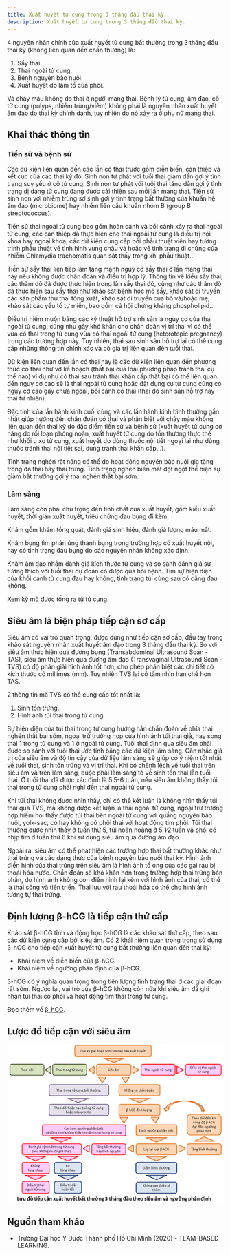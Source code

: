 ```yaml
---
title: Xuất huyết tử cung trong 3 tháng đầu thai kỳ
description: Xuất huyết tử cung trong 3 tháng đầu thai kỳ.
---
```


4 nguyên nhân chính của xuất huyết tử cung bất thường trong 3 tháng đầu thai kỳ (không liên quan đến chấn thương) là:

1. Sẩy thai.
2. Thai ngoài tử cung.
3. Bệnh nguyên bào nuôi.
4. Xuất huyết do làm tổ của phôi.

Và chảy máu không do thai ở người mang thai. Bệnh lý tử cung, âm đạo, cổ tử cung (polyps, nhiễm trùng/viêm) không phải là nguyên nhân xuất huyết âm đạo do thai kỳ chính danh, tuy nhiên do nó xảy ra ở phụ nữ mang thai.

## Khai thác thông tin

### Tiền sử và bệnh sử

Các dữ kiện liên quan đến các lần có thai trước gồm diễn biến, can thiệp và kết cục của các thai kỳ đó. Sinh non tự phát với tuổi thai giảm dần gợi ý tình trạng suy yếu ở cổ tử cung. Sinh non tự phát với tuổi thai tăng dần gợi ý tình trạng dị dạng tử cung đang được cải thiện sau mỗi lần mang thai. Tiền sử sinh non với nhiễm trùng sơ sinh gợi ý tình trạng bất thường của khuẩn hệ âm đạo (microbiome) hay nhiễm liên cầu khuẩn nhóm B (group B streptococcus).

Tiền sử thai ngoài tử cung bao gồm hoàn cảnh và bối cảnh xảy ra thai ngoài tử cung, các can thiệp đã thực hiện cho thai ngoài tử cung là điều trị nội khoa hay ngoại khoa, các dữ kiện cung cấp bởi phẫu thuật viên hay tường trình phẫu thuật về tình hình vùng chậu và hoặc về tình trạng di chứng của nhiễm Chlamydia trachomatis quan sát thấy trong khi phẫu thuật...

Tiền sử sẩy thai liên tiếp làm tăng mạnh nguy cơ sẩy thai ở lần mang thai này nếu không được chẩn đoán và điều trị hợp lý. Thông tin về kiểu sẩy thai, các thăm dò đã được thực hiện trong lần sẩy thai đó, cũng như các thăm dò đã thực hiện sau sẩy thai như khảo sát bệnh học mô sẩy, khảo sát di truyền các sản phẩm thụ thai tống xuất, khảo sát di truyền của bố và/hoặc mẹ, khảo sát các yếu tố tự miễn, bao gồm cả hội chứng kháng phospholipid...

Điều trị hiếm muộn bằng các kỹ thuật hỗ trợ sinh sản là nguy cơ của thai ngoài tử cung, cũng như gây khó khăn cho chẩn đoán vị trí thai vì có thể vừa có thai trong tử cung vừa có thai ngoài tử cung (heterotopic pregnancy) trong các trường hợp này. Tuy nhiên, thai sau sinh sản hỗ trợ lại có thể cung cấp những thông tin chính xác và có giá trị liên quan đến tuổi thai.

Dữ kiện liên quan đến lần có thai này là các dữ kiện liên quan đến phương thức có thai như vỡ kế hoạch (thất bại của loại phương pháp tránh thai cụ thể nào) ví dụ như có thai sau tránh thai khẩn cấp thất bại có thể liên quan đến nguy cơ cao sẽ là thai ngoài tử cung hoặc đặt dụng cụ tử cung cũng có nguy cơ cao gây chửa ngoài, bối cảnh có thai (thai do sinh sản hỗ trợ hay thai tự nhiên).

Đặc tính của lần hành kinh cuối cùng và các lần hành kinh bình thường gần nhất giúp hướng đến chẩn đoán có thai và phân biệt với chảy máu không liên quan đến thai kỳ do đặc điểm tiền sử và bệnh sử (xuất huyết tử cung cơ năng do rối loạn phóng noãn, xuất huyết tử cung do tổn thương thực thể như khối u xơ tử cung, xuất huyết do dùng thuốc nội tiết ngoại lai như dùng thuốc tránh thai nội tiết sai, dùng tránh thai khẩn cấp...).

Tình trạng nghén rất nặng có thể do hoạt động nguyên bào nuôi gia tăng trong đa thai hay thai trứng. Tình trạng nghén biến mất đột ngột thể hiện sự giảm bất thường gợi ý thai nghén thất bại sớm.

### Lâm sàng

Lâm sàng còn phải chú trọng đến tính chất của xuất huyết, gồm kiểu xuất huyết, thời gian xuất huyết, triệu chứng đau bụng đi kèm.

Khám gồm khám tổng quát, đánh giá sinh hiệu, đánh giá lượng máu mất.

Khám bụng tìm phản ứng thành bụng trong trường hợp có xuất huyết nội, hay có tình trạng đau bụng do các nguyên nhân không xác định.

Khám âm đạo nhằm đánh giá kích thước tử cung và so sánh đánh giá sự tương thích với tuổi thai dự đoán có được qua hỏi bệnh. Tìm sự hiện diện của khối cạnh tử cung đau hay không, tình trạng túi cùng sau có căng đau không.

Xem kỹ mô được tống ra từ tử cung.

## Siêu âm là biện pháp tiếp cận sơ cấp

Siêu âm có vai trò quan trọng, được dùng như tiếp cận sơ cấp, đầu tay trong khảo sát nguyên nhân xuất huyết âm đạo trong 3 tháng đầu thai kỳ. So với siêu âm thực hiện qua đường bụng (Transabdominal Ultrasound Scan - TAS), siêu âm thực hiện qua đường âm đạo (Transvaginal Ultrasound Scan - TVS) có độ phân giải hình ảnh tốt hơn, cho phép phân biệt các chi tiết có kích thước cỡ millimes (mm). Tuy nhiên TVS lại có tầm nhìn hạn chế hơn TAS.

2 thông tin mà TVS có thể cung cấp tốt nhất là:

1. Sinh tồn trứng.
2. Hình ảnh túi thai trong tử cung.

Sự hiện diện của túi thai trong tử cung hướng hẳn chẩn đoán về phía thai nghén thất bại sớm, ngoại trừ trường hợp của hình ảnh túi thai giả, hay song thai 1 trong tử cung và 1 ở ngoài tử cung. Tuổi thai định qua siêu âm phải được so sánh với tuổi thai ước tính bằng các dữ kiện lâm sàng. Cân nhắc giá trị của siêu âm và độ tin cậy của dữ liệu lâm sàng sẽ giúp có ý niệm tốt nhất về tuổi thai, sinh tồn trứng và vị trí thai. Khi có chênh lệch về tuổi thai trên siêu âm và trên lâm sàng, buộc phải làm sáng tỏ về sinh tồn thai lẫn tuổi thai. Ở tuổi thai đã được xác định là 5.5-6 tuần, nếu siêu âm không thấy túi thai trong tử cung phải nghĩ đến thai ngoài tử cung.

Khi túi thai không được nhìn thấy, chỉ có thể kết luận là không nhìn thấy túi thai qua TVS, mà không được kết luận là thai ngoài tử cung, ngoại trừ trường hợp hiếm hoi thấy được túi thai bên ngoài tử cung với quầng nguyên bào nuôi, yolk-sac, có hay không có phôi thai với hoạt động tim phôi. Túi thai thường được nhìn thấy ở tuần thứ 5, túi noãn hoàng ở 5 1∕2 tuần và phôi có nhịp tim ở tuần thứ 6 khi sử dụng siêu âm qua đường âm đạo.

Ngoài ra, siêu âm có thể phát hiện các trường hợp thai bất thường khác như thai trứng và các dạng thức của bệnh nguyên bào nuối thai kỳ. Hình ảnh điển hình của thai trứng trên siêu âm là hình ảnh tổ ong của các gai rau bị thoái hóa nước. Chẩn đoán sẽ khó khăn hơn trong trường hợp thai trứng bán phần, do hình ảnh không còn điển hình lại kèm với hình ảnh của thai, có thể là thai sống và tiến triển. Thai lưu với rau thoái hóa có thể cho hình ảnh tương tự thai trứng.

## Định lượng β-hCG là tiếp cận thứ cấp

Khảo sát β-hCG tĩnh và động học β-hCG là các khảo sát thứ cấp, theo sau các dữ kiện cung cấp bởi siêu âm. Có 2 khái niệm quan trọng trong sử dụng β-hCG cho tiếp cận xuất huyết tử cung bất thường liên quan đến thai kỳ:

- Khái niệm về diễn biến của β-hCG.
- Khái niệm về ngưỡng phân định của β-hCG.

β-hCG có ý nghĩa quan trọng trong tiên lượng tình trạng thai ở các giai đoạn rất sớm. Ngược lại, vai trò của β-hCG không còn nữa khi siêu âm đã ghi nhận túi thai có phôi và hoạt động tim thai trong tử cung.

Đọc thêm về [β-hCG](/phu-khoa/giai-phau-sinh-ly/04_hcg/).

## Lược đồ tiếp cận với siêu âm

![Lược đồ tiếp cận xuất huyết 3 tháng đầu với siêu âm](../../../../assets/san-khoa/xuat-huyet-tu-cung-trong-3-thang-dau/luoc-do-xuat-huyet-3-thang-dau-theo-sieu-am.png)

## Nguồn tham khảo

- Trường Đại học Y Dược Thành phố Hồ Chí Minh (2020) - TEAM-BASED LEARNING.

